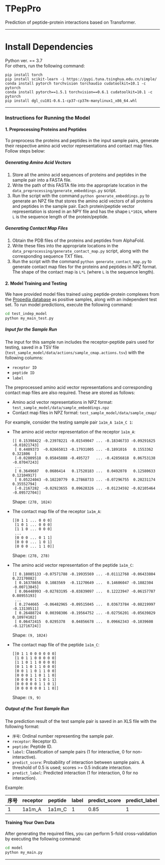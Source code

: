 # TPepPro
Prediction of peptide-protein interactions based on Transformer.
***
# Install Dependencies
Python ver. == 3.7  
For others, run the following command:   
```
pip install torch
pip install scikit-learn -i https://pypi.tuna.tsinghua.edu.cn/simple/
conda install pytorch torchvision torchaudio cudatoolkit=10.1 -c pytorch
conda install pytorch==1.5.1 torchvision==0.6.1 cudatoolkit=10.1 -c pytorch
pip install dgl_cu101-0.6.1-cp37-cp37m-manylinux1_x86_64.whl 

```
***
### Instructions for Running the Model

#### 1. Preprocessing Proteins and Peptides

To preprocess the proteins and peptides in the input sample pairs, generate their respective amino acid vector representations and contact map files. Follow steps below:

##### Generating Amino Acid Vectors

1. Store all the amino acid sequences of proteins and peptides in the sample pair into a FASTA file.
2. Write the path of this FASTA file into the appropriate location in the `data_preprocessing/generate_embeddings.py` script.
3. Run the script with the command `python generate_embeddings.py` to generate an NPZ file that stores the amino acid vectors of all proteins and peptides in the sample pair. Each protein/peptide vector representation is stored in an NPY file and has the shape `L*1024`, where `L` is the sequence length of the protein/peptide.

##### Generating Contact Map Files

1. Obtain the PDB files of the proteins and peptides from AlphaFold.
2. Write these files into the appropriate locations in the `data_preprocessing/generate_contact_map.py` script, along with the corresponding sequence TXT files.
3. Run the script with the command `python generate_contact_map.py` to generate contact map files for the proteins and peptides in NPZ format. The shape of the contact map is `L*L` (where `L` is the sequence length).

#### 2. Model Training and Testing

We have provided model files trained using peptide-protein complexes from the [Propedia database](http://bioinfo.dcc.ufmg.br/propedia2/index.php/download) as positive samples, along with an independent test set. To run model predictions, execute the following command:

```sh
cd test_indep_model
python my_main_test.py
```

##### Input for the Sample Run

The input for this sample run includes the receptor-peptide pairs used for testing, saved in a TSV file (`test_sample_model/data/actions/sample_cmap.actions.tsv`) with the following columns:

- `receptor ID`
- `peptide ID`
- `label`

The preprocessed amino acid vector representations and corresponding contact map files are also required. These are stored as follows:

- Amino acid vector representations in NPZ format: `test_sample_model/data/sample_embeddings.npz`
- Contact map files in NPZ format: `test_sample_model/data/sample_cmap/`

For example, consider the testing sample pair `1a1m_A 1a1m_C 1`:

- The amino acid vector representation of the receptor `1a1m_A`:
  ```plaintext
  [[ 0.15398422 -0.23978221 -0.01549047 ... -0.18346733 -0.09291625 -0.01021743]
   [ 0.4489373  -0.02665013 -0.17931005 ... -0.1891016   0.1553362   0.321806  ]
   [-0.02809518  0.05845888 -0.495727   ... -0.42856818  0.06753138 -0.07047243]
   ...
   [ 0.3649687   0.0686414   0.17520183 ...  0.0492078   0.12580633  0.12104917]
   [ 0.05224043 -0.10220779  0.27868733 ... -0.07296755  0.20231174  0.35552794]
   [-0.2167282  -0.02923655  0.09628326 ... -0.01234592 -0.02105464 -0.09572704]]
  ```
  Shape: `(278, 1024)`

- The contact map file of the receptor `1a1m_A`:
  ```plaintext
  [[0 1 1 ... 0 0 0]
   [1 0 1 ... 0 0 0]
   [1 1 0 ... 0 0 0]
   ...
   [0 0 0 ... 0 1 1]
   [0 0 0 ... 1 0 1]
   [0 0 0 ... 1 1 0]]
  ```
  Shape: `(278, 278)`

- The amino acid vector representation of the peptide `1a1m_C`:
  ```plaintext
  [[ 0.18085133 -0.07571788 -0.19935569 ... -0.01112768 -0.06433804  0.22170882]
   [ 0.16378656  0.1083569  -0.11270649 ...  0.14606047 -0.1882304  -0.00713845]
   [ 0.06448993 -0.02783195 -0.03839097 ...  0.12223947 -0.06157787  0.08955193]
   ...
   [ 0.2744665  -0.06482965 -0.09515045 ...  0.03673784 -0.08219997 -0.13130511]
   [ 0.26488724  0.00398306 -0.19564752 ... -0.02756201 -0.05639829  0.10974102]
   [ 0.06472415  0.0295378   0.04856678 ...  0.09662343 -0.1039608  -0.12716724]]
  ```
  Shape: `(9, 1024)`

- The contact map file of the peptide `1a1m_C`:
  ```plaintext
  [[0 1 1 0 0 0 0 0 0]
   [1 0 1 1 0 0 0 0 0]
   [1 1 0 1 1 0 0 0 0]
   [0 1 1 0 1 1 0 0 0]
   [0 0 1 1 0 1 1 0 0]
   [0 0 0 1 1 0 1 1 0]
   [0 0 0 0 1 1 0 1 1]
   [0 0 0 0 0 1 1 0 1]
   [0 0 0 0 0 0 1 1 0]]
  ```
  Shape: `(9, 9)`

##### Output of the Test Sample Run

The prediction result of the test sample pair is saved in an XLS file with the following format:

- `序号`: Ordinal number representing the sample pair.
- `receptor`: Receptor ID.
- `peptide`: Peptide ID.
- `label`: Classification of sample pairs (1 for interactive, 0 for non-interactive).
- `predict_score`: Probability of interaction between sample pairs. A threshold of 0.5 is used; scores >= 0.5 indicate interaction.
- `predict_label`: Predicted interaction (1 for interaction, 0 for no interaction).

Example:

| 序号 | receptor | peptide | label | predict_score | predict_label |
|----|-----------|---------|------|---------------|---------------|
| 1  | 1a1m_A    | 1a1m_C  | 1    | 0.85          | 1             |

#### Training Your Own Data

After generating the required files, you can perform 5-fold cross-validation by executing the following command:

```sh
cd model
python my_main.py
```

---

